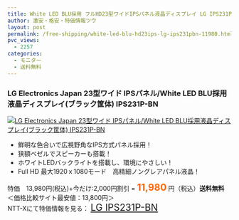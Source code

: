 ```yaml
---
title: White LED BLU採用 フルHD23型ワイドIPSパネル液晶ディスプレイ LG IPS231P-BN 特価11,980円！送料無料！
author: 激安・格安・特価情報ツウ
layout: post
permalink: /free-shipping/white-led-blu-hd23ips-lg-ips231pbn-11980.html
pvc_views:
  - 2257
categories:
  - モニター
  - 送料無料
---
```

### LG Electronics Japan 23型ワイド IPSパネル/White LED BLU採用液晶ディスプレイ(ブラック筐体) IPS231P-BN

<div class="img-bg2 img_L">
  <a href="http://px.a8.net/svt/ejp?a8mat=ZYP6S+8IMA3E+S1Q+BWGDT&a8ejpredirect=http://nttxstore.jp/_II_LG13549703" target="_blank" title="LG Electronics Japan 23型ワイド IPSパネル/White LED BLU採用液晶ディスプレイ(ブラック筐体) IPS231P-BN"><img src="http://i0.wp.com/image.nttxstore.jp/l2_images/L/LG/LG13549703.jpg?resize=120%2C120" border="0" alt="LG Electronics Japan 23型ワイド IPSパネル/White LED BLU採用液晶ディスプレイ(ブラック筐体) IPS231P-BN" style="border: 0pt none;" data-recalc-dims="1" /></a>
</div>

<!--more-->

  * 鮮明な色合いで広視野角なIPS方式パネル採用！
  * 狭額ベゼルでスピーカーも搭載！
  * ホワイトLEDバックライトを搭載し、環境にやさしい！
  * Full HD 最大1920ｘ1080モード　高精細ノングレアパネル液晶！

特価　13,980円(税込)+今だけ:2,000円割引 = <span style="color: #ff6600; font-size: 150%;"><strong>11,980</strong></span> 円（税込）**送料無料**  
＜価格比較サイト最安値：13,800円＞  
NTT-Xにて特価情報を見る： <span style="font-size: 150%;"><a href="http://px.a8.net/svt/ejp?a8mat=ZYP6S+8IMA3E+S1Q+BWGDT&a8ejpredirect=http://nttxstore.jp/_II_LG13549703" target="_blank">LG IPS231P-BN</a></span>
